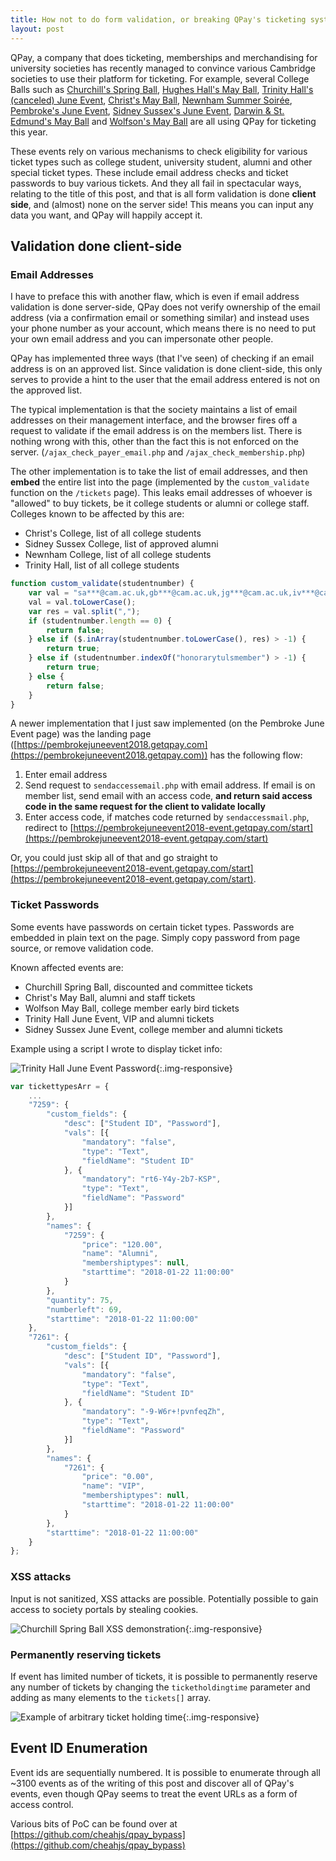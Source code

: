 ```yaml
---
title: How not to do form validation, or breaking QPay's ticketing system
layout: post
---
```


QPay, a company that does ticketing, memberships and merchandising for university societies has recently managed to convince various Cambridge societies to use their platform for ticketing. For example, several College Balls such as [Churchill's Spring Ball](https://churchillspringball.getqpay.com), [Hughes Hall's May Ball](https://hughesball-event.getqpay.com/), [Trinity Hall's (canceled) June Event](https://thje.getqpay.com), [Christ's May Ball](https://christsmayball2018.getqpay.com), [Newnham Summer Soirée](https://newnhamsummersoiree-event.getqpay.com/), [Pembroke's June Event](https://pembrokejuneevent2018.getqpay.com), [Sidney Sussex's June Event](https://sidneysussexjune-event.getqpay.com), [Darwin & St. Edmund's May Ball](https://darwinstedmundsmayball-event.getqpay.com/) and [Wolfson's May Ball](https://wolfsoncollegemaybal.getqpay.com) are all using QPay for ticketing this year.

These events rely on various mechanisms to check eligibility for various ticket types such as college student, university student, alumni and other special ticket types. These include email address checks and ticket passwords to buy various tickets. And they all fail in spectacular ways, relating to the title of this post, and that is all form validation is done **client side**, and (almost) none on the server side! This means you can input any data you want, and QPay will happily accept it.

## Validation done client-side

### Email Addresses

I have to preface this with another flaw, which is even if email address validation is done server-side, QPay does not verify ownership of the email address (via a confirmation email or something similar) and instead uses your phone number as your account, which means there is no need to put your own email address and you can impersonate other people. 

QPay has implemented three ways (that I've seen) of checking if an email address is on an approved list. Since validation is done client-side, this only serves to provide a hint to the user that the email address entered is not on the approved list.

The typical implementation is that the society maintains a list of email addresses on their management interface, and the browser fires off a request to validate if the email address is on the members list. There is nothing wrong with this, other than the fact this is not enforced on the server. (`/ajax_check_payer_email.php` and `/ajax_check_membership.php`)

The other implementation is to take the list of email addresses, and then **embed** the entire list into the page (implemented by the `custom_validate` function on the `/tickets` page). This leaks email addresses of whoever is "allowed" to buy tickets, be it college students or alumni or college staff. Colleges known to be affected by this are:

* Christ's College, list of all college students
* Sidney Sussex College, list of approved alumni 
* Newnham College, list of all college students
* Trinity Hall, list of all college students

```js
function custom_validate(studentnumber) {
    var val = "sa***@cam.ac.uk,gb***@cam.ac.uk,jg***@cam.ac.uk,iv***@cam.ac.uk,sa***@cam.ac.uk,......";
    val = val.toLowerCase();
    var res = val.split(",");
    if (studentnumber.length == 0) {
        return false;
    } else if ($.inArray(studentnumber.toLowerCase(), res) > -1) {
        return true;
    } else if (studentnumber.indexOf("honorarytulsmember") > -1) {
        return true;
    } else {
        return false;
    }
}

```

A newer implementation that I just saw implemented (on the Pembroke June Event page) was the landing page ([https://pembrokejuneevent2018.getqpay.com](https://pembrokejuneevent2018.getqpay.com)) has the following flow:

1. Enter email address
2. Send request to `sendaccessemail.php` with email address. If email is on member list, send email with an access code, **and return said access code in the same request for the client to validate locally**
3. Enter access code, if matches code returned by `sendaccessmail.php`, redirect to [https://pembrokejuneevent2018-event.getqpay.com/start](https://pembrokejuneevent2018-event.getqpay.com/start)

Or, you could just skip all of that and go straight to [https://pembrokejuneevent2018-event.getqpay.com/start](https://pembrokejuneevent2018-event.getqpay.com/start).

### Ticket Passwords

Some events have passwords on certain ticket types. Passwords are embedded in plain text on the page. Simply copy password from page source, or remove validation code.

Known affected events are:

* Churchill Spring Ball, discounted and committee tickets
* Christ's May Ball, alumni and staff tickets
* Wolfson May Ball, college member early bird tickets
* Trinity Hall June Event, VIP and alumni tickets
* Sidney Sussex June Event, college member and alumni tickets

Example using a script I wrote to display ticket info:

![Trinity Hall June Event Password](/assets/imgs/tithall_juneevent_passwords.png){:.img-responsive}

```js
var tickettypesArr = {
    ...
    "7259": {
        "custom_fields": {
            "desc": ["Student ID", "Password"],
            "vals": [{
                "mandatory": "false",
                "type": "Text",
                "fieldName": "Student ID"
            }, {
                "mandatory": "rt6-Y4y-2b7-KSP",
                "type": "Text",
                "fieldName": "Password"
            }]
        },
        "names": {
            "7259": {
                "price": "120.00",
                "name": "Alumni",
                "membershiptypes": null,
                "starttime": "2018-01-22 11:00:00"
            }
        },
        "quantity": 75,
        "numberleft": 69,
        "starttime": "2018-01-22 11:00:00"
    },
    "7261": {
        "custom_fields": {
            "desc": ["Student ID", "Password"],
            "vals": [{
                "mandatory": "false",
                "type": "Text",
                "fieldName": "Student ID"
            }, {
                "mandatory": "-9-W6r+!pvnfeqZh",
                "type": "Text",
                "fieldName": "Password"
            }]
        },
        "names": {
            "7261": {
                "price": "0.00",
                "name": "VIP",
                "membershiptypes": null,
                "starttime": "2018-01-22 11:00:00"
            }
        },
        "starttime": "2018-01-22 11:00:00"
    }
};
```

### XSS attacks

Input is not sanitized, XSS attacks are possible. Potentially possible to gain access to society portals by stealing cookies.

![Churchill Spring Ball XSS demonstration](/assets/imgs/qpay_xss.png){:.img-responsive}

### Permanently reserving tickets

If event has limited number of tickets, it is possible to permanently reserve any number of tickets by changing the `ticketholdingtime` parameter and adding as many elements to the `tickets[]` array.

![Example of arbitrary ticket holding time](/assets/imgs/qpay_arbitary_time.png){:.img-responsive}

## Event ID Enumeration

Event ids are sequentially numbered. It is possible to enumerate through all ~3100 events as of the writing of this post and discover all of QPay's events, even though QPay seems to treat the event URLs as a form of access control.

Various bits of PoC can be found over at [https://github.com/cheahjs/qpay_bypass](https://github.com/cheahjs/qpay_bypass)